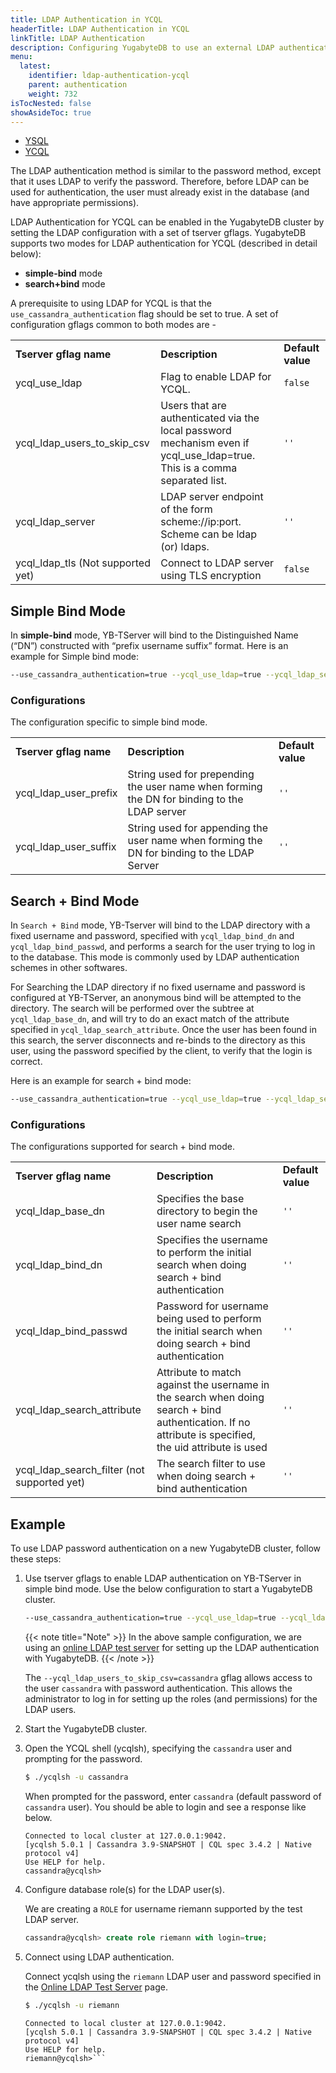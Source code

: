 ```yaml
---
title: LDAP Authentication in YCQL
headerTitle: LDAP Authentication in YCQL
linkTitle: LDAP Authentication
description: Configuring YugabyteDB to use an external LDAP authentication service.
menu:
  latest:
    identifier: ldap-authentication-ycql
    parent: authentication
    weight: 732
isTocNested: false
showAsideToc: true
---
```


<ul class="nav nav-tabs-alt nav-tabs-yb">
  <li >
    <a href="/latest/secure/authentication/ldap-authentication-ysql" class="nav-link">
      <i class="icon-postgres" aria-hidden="true"></i>
      YSQL
    </a>
  </li>
  <li >
    <a href="/latest/secure/authentication/ldap-authentication-ycql" class="nav-link active">
      <i class="icon-cassandra" aria-hidden="true"></i>
      YCQL
    </a>
  </li>
</ul>

The LDAP authentication method is similar to the password method, except that it uses LDAP to verify the password. Therefore, before LDAP can be used for authentication, the user must already exist in the database (and have appropriate permissions). 

LDAP Authentication for YCQL can be enabled in the YugabyteDB cluster by setting the LDAP configuration with a set of tserver gflags. YugabyteDB supports two modes for LDAP authentication for YCQL (described in detail below):

* <strong>simple-bind</strong> mode
* <strong>search+bind</strong> mode

A prerequisite to using LDAP for YCQL is that the `use_cassandra_authentication` flag should be set to true. A set of configuration gflags common to both modes are -

<table>
  <tr>
   <td><strong>Tserver gflag name</strong>
   </td>
   <td><strong>Description</strong>
   </td>
   <td><strong>Default value</strong>
   </td>
  </tr>
  <tr>
   <td>ycql_use_ldap
   </td>
   <td>Flag to enable LDAP for YCQL.
   </td>
   <td><code>false</code>
   </td>
  </tr>
  <tr>
   <td>ycql_ldap_users_to_skip_csv 
   </td>
   <td>Users that are authenticated via the local password mechanism even if ycql_use_ldap=true. This is a comma separated list.
   </td>
   <td><code>''</code>
   </td>
  </tr>
  <tr>
   <td>ycql_ldap_server
   </td>
   <td>LDAP server endpoint of the form scheme://ip:port. Scheme can be ldap (or) ldaps.
   </td>
   <td><code>''</code>
   </td>
  </tr>
  <tr>
   <td>ycql_ldap_tls (Not supported yet)
   </td>
   <td>Connect to LDAP server using TLS encryption
   </td>
   <td><code>false</code>
   </td>
  </tr>
</table>

## Simple Bind Mode

In **simple-bind** mode, YB-TServer will bind to the Distinguished Name (“DN”) constructed with “prefix username suffix” format. Here is an example for Simple bind mode:

```sh
--use_cassandra_authentication=true --ycql_use_ldap=true --ycql_ldap_server=ldap://ldap.yugabyte.com:389 --ycql_ldap_user_prefix=uid= --ycql_ldap_user_suffix=, ou=DBAs, dc=example, dc=com --ycql_ldap_users_to_skip_csv=cassandra
```

### Configurations

The configuration specific to simple bind mode.

<table>
  <tr>
   <td><strong>Tserver gflag name</strong>
   </td>
   <td><strong>Description</strong>
   </td>
   <td><strong>Default value</strong>
   </td>
  </tr>
  <tr>
   <td>ycql_ldap_user_prefix
   </td>
   <td>String used for prepending the user name when forming the DN for binding to the LDAP server
   </td>
   <td><code>''</code>
   </td>
  </tr>
  <tr>
   <td>ycql_ldap_user_suffix
   </td>
   <td>String used for appending the user name when forming the DN for binding to the LDAP Server
   </td>
   <td><code>''</code>
   </td>
  </tr>
</table>

## Search + Bind Mode

In `Search + Bind` mode, YB-Tserver will bind to the LDAP directory with a fixed username and password, specified with `ycql_ldap_bind_dn` and `ycql_ldap_bind_passwd`, and performs a search for the user trying to log in to the database. This mode is commonly used by LDAP authentication schemes in other softwares.

For Searching the LDAP directory if no fixed username and password is configured at YB-TServer, an anonymous bind will be attempted to the directory. The search will be performed over the subtree at `ycql_ldap_base_dn`, and will try to do an exact match of the attribute specified in `ycql_ldap_search_attribute`. Once the user has been found in this search, the server disconnects and re-binds to the directory as this user, using the password specified by the client, to verify that the login is correct.

Here is an example for search + bind mode:

```sh
--use_cassandra_authentication=true --ycql_use_ldap=true --ycql_ldap_server=ldap://ldap.yugabyte.com:389 --ycql_ldap_base_dn="dc=yugabyte, dc=com" --ycql_ldap_bind_dn="cn=admin,dc=example,dc=org" --ycql_ldap_bind_passwd=admin --ycql_ldap_search_attribute=uid
```

### Configurations

The configurations supported for search + bind mode.

<table>
  <tr>
   <td><strong>Tserver gflag name</strong>
   </td>
   <td><strong>Description</strong>
   </td>
   <td><strong>Default value</strong>
   </td>
  </tr>
  <tr>
   <td>ycql_ldap_base_dn
   </td>
   <td>Specifies the base directory to begin the user name search
   </td>
   <td><code>''</code>
   </td>
  </tr>
  <tr>
   <td>ycql_ldap_bind_dn
   </td>
   <td>Specifies the username to perform the initial search when doing search + bind authentication
   </td>
   <td><code>''</code>
   </td>
  </tr>
  <tr>
   <td>ycql_ldap_bind_passwd
   </td>
   <td>Password for username being used to perform the initial search when doing search + bind authentication
   </td>
   <td><code>''</code>
   </td>
  </tr>
  <tr>
   <td>ycql_ldap_search_attribute
   </td>
   <td>Attribute to match against the username in the search when doing search + bind authentication. If no attribute is specified, the uid attribute is used
   </td>
   <td><code>''</code>
   </td>
  </tr>
  <tr>
   <td>ycql_ldap_search_filter (not supported yet)
   </td>
   <td>The search filter to use when doing search + bind authentication
   </td>
   <td><code>''</code>
   </td>
  </tr>
</table>

## Example

To use LDAP password authentication on a new YugabyteDB cluster, follow these steps:

1. Use tserver gflags to enable LDAP authentication on YB-TServer in simple bind mode. Use the below configuration to start a YugabyteDB cluster.

    ```sh
    --use_cassandra_authentication=true --ycql_use_ldap=true --ycql_ldap_server=ldap://ldap.forumsys.com:389 --ycql_ldap_user_prefix=uid= --ycql_ldap_user_suffix=, dc=example, dc=com --ycql_ldap_users_to_skip_csv=cassandra
    ```

    {{< note title="Note" >}}
In the above sample configuration, we are using an [online LDAP test server](https://www.forumsys.com/tutorials/integration-how-to/ldap/online-ldap-test-server/) for setting up the LDAP authentication with YugabyteDB.
    {{< /note >}}

    The `--ycql_ldap_users_to_skip_csv=cassandra` gflag allows access to the user `cassandra` with password authentication. This allows the administrator to log in for setting up the roles (and permissions) for the LDAP users.

1. Start the YugabyteDB cluster.

1. Open the YCQL shell (ycqlsh), specifying the `cassandra` user and prompting for the password.

    ```sh
    $ ./ycqlsh -u cassandra
    ```

    When prompted for the password, enter `cassandra` (default password of `cassandra` user). You should be able to login and see a response like below.

    ```output
    Connected to local cluster at 127.0.0.1:9042.
    [ycqlsh 5.0.1 | Cassandra 3.9-SNAPSHOT | CQL spec 3.4.2 | Native protocol v4]
    Use HELP for help.
    cassandra@ycqlsh>
    ```

1. Configure database role(s) for the LDAP user(s).

    We are creating a `ROLE` for username riemann supported by the test LDAP server.

    ```sql
    cassandra@ycqlsh> create role riemann with login=true;
    ```

1. Connect using LDAP authentication.

    Connect ycqlsh using the `riemann` LDAP user and password specified in the [Online LDAP Test Server](https://www.forumsys.com/tutorials/integration-how-to/ldap/online-ldap-test-server/) page. 

    ```sh
    $ ./ycqlsh -u riemann
    ```

    ```output
    Connected to local cluster at 127.0.0.1:9042.
    [ycqlsh 5.0.1 | Cassandra 3.9-SNAPSHOT | CQL spec 3.4.2 | Native protocol v4]
    Use HELP for help.
    riemann@ycqlsh>```
